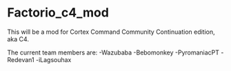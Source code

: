 # Factorio_c4_mod
This will be a mod for Cortex Command Community Continuation edition, aka C4.

The current team members are: 
-Wazubaba
-Bebomonkey
-PyromaniacPT
-Redevan1
-iLagsouhax
